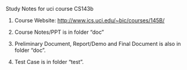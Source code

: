 Study Notes for uci course CS143b

1. Course Website: http://www.ics.uci.edu/~bic/courses/145B/

2. Course Notes/PPT is in folder “doc”

3. Preliminary Document, Report/Demo and Final Document is also in folder “doc”.

4. Test Case is in folder “test”.
